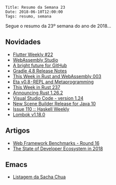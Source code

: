     Title: Resumo da Semana 23
    Date: 2018-06-10T12:00:00
    Tags: resumo, semana

Segue o resumo da 23º semana do ano de 2018...

<!-- more -->

## Novidades

* [Flutter Weekly #22](https://mailchi.mp/bd20b044cc4c/flutter-weekly-282709?e=4e6d2a4afc "Post sobre Flutter Weekly #22")
* [WebAssembly Studio](https://webassembly.studio "Post sobre WebAssembly Studio")
* [A bright future for GitHub](https://blog.github.com/2018-06-04-github-microsoft "Post sobre A bright future for GitHub")
* [Gradle 4.8 Release Notes](https://docs.gradle.org/4.8/release-notes.html "Post sobre Gradle 4.8 Release Notes")
* [This Week in Rust and WebAssembly 003](https://rustwasm.github.io/2018/06/04/this-week-in-rust-wasm-003.html "Post sobre This Week in Rust and WebAssembly 003")
* [Eta v0.8 - REPL and Metaprogramming](https://blog.eta-lang.org/eta-v0-8-repl-and-metaprogramming-12e900ccfe25 "Post sobre Eta v0.8 - REPL and Metaprogramming")
* [This Week in Rust 237](https://this-week-in-rust.org/blog/2018/06/05/this-week-in-rust-237 "Post sobre This Week in Rust 237")
* [Announcing Rust 1.26.2](https://blog.rust-lang.org/2018/06/05/Rust-1.26.2.html "Post sobre Announcing Rust 1.26.2")
* [Visual Studio Code - version 1.24](https://code.visualstudio.com/updates/v1_24 "Post sobre Visual Studio Code - version 1.24")
* [New Scene Builder Release for Java 10](https://gluonhq.com/new-scene-builder-release-for-java-10 "Post sobre New Scene Builder Release for Java 10")
* [Issue 110 :: Haskell Weekly](https://haskellweekly.news/issues/110.html "Post sobre Issue 110 :: Haskell Weekly")
* [Lombok v1.18.0](https://projectlombok.org/changelog "Post sobre Lombok v1.18.0")

## Artigos

* [Web Framework Benchmarks - Round 16](https://www.techempower.com/benchmarks/#section=data-r16 "Artigo sobre Web Framework Benchmarks - Round 16")
* [The State of Developer Ecosystem in 2018](https://www.jetbrains.com/research/devecosystem-2018 "Artigo sobre The State of Developer Ecosystem in 2018")

## Emacs

* [Listagem da Sacha Chua](http://sachachua.com/blog/category/emacs-news "Post sobre Listagem da Sacha Chua")
